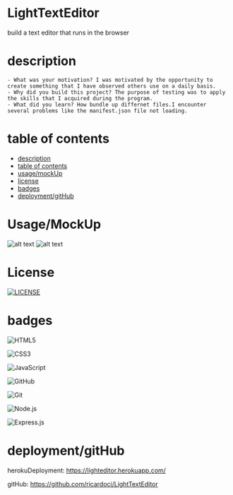 # LightTextEditor
build a text editor that runs in the browser

# description

```
- What was your motivation? I was motivated by the opportunity to create something that I have observed others use on a daily basis.
- Why did you build this project? The purpose of testing was to apply the skills that I acquired during the program.
- What did you learn? How bundle up differnet files.I encounter several problems like the manifest.json file not loading.
```
# table of contents



- [description](#description)
- [table of contents](#tableOfContents)
- [usage/mockUp](#usage/mockUp)
- [license](#license)
- [badges](#badges)
- [deployment/gitHub](#deployment/gitHub)



# Usage/MockUp
![alt text](/public/img/homeBlog.png)
![alt text](/public/img/loginBlog.png)



    

    
   





# License

[![LICENSE](https://img.shields.io/badge/License-MIT-yellow.svg)](LICENSE)



# badges



![HTML5](https://img.shields.io/badge/html5-%23E34F26.svg?style=for-the-badge&logo=html5&logoColor=white)

![CSS3](https://img.shields.io/badge/css3-%231572B6.svg?style=for-the-badge&logo=css3&logoColor=white)

![JavaScript](https://img.shields.io/badge/javascript-%23323330.svg?style=for-the-badge&logo=javascript&logoColor=%23F7DF1E)

![GitHub](https://img.shields.io/badge/github-%23121011.svg?style=for-the-badge&logo=github&logoColor=white)

![Git](https://img.shields.io/badge/git-%23F05033.svg?style=for-the-badge&logo=git&logoColor=white)

![Node.js](https://img.shields.io/badge/node.js-%23F24E1.svg?style=for-the-badge&logo=node.js&logoColor=white)

![Express.js](https://img.shields.io/badge/express.js-%238A2BE2.svg?style=for-the-badge&logo=express&logoColor=white)

# deployment/gitHub

herokuDeployment: https://lighteditor.herokuapp.com/

gitHub: https://github.com/ricardoci/LightTextEditor

